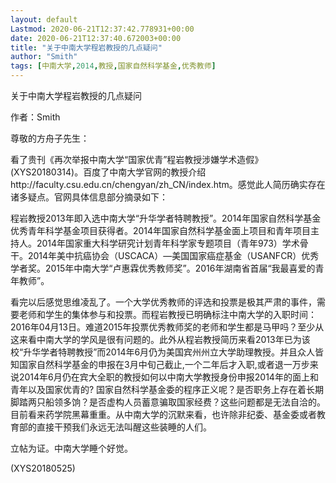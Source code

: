 ```yaml
---
layout: default
Lastmod: 2020-06-21T12:37:42.778931+00:00
date: 2020-06-21T12:37:40.672003+00:00
title: "关于中南大学程岩教授的几点疑问"
author: "Smith"
tags: [中南大学,2014,教授,国家自然科学基金,优秀教师]
---
```


关于中南大学程岩教授的几点疑问

作者：Smith

尊敬的方舟子先生：

看了贵刊《再次举报中南大学“国家优青”程岩教授涉嫌学术造假》(XYS20180314)。百度了中南大学官网的教授介绍http://faculty.csu.edu.cn/chengyan/zh_CN/index.htm。感觉此人简历确实存在诸多疑点。官网具体信息部分摘录如下：

程岩教授2013年即入选中南大学“升华学者特聘教授”。2014年国家自然科学基金优秀青年科学基金项目获得者。2014年国家自然科学基金面上项目和青年项目主持人。2014年国家重大科学研究计划青年科学家专题项目（青年973）学术骨干。2014年美中抗癌协会（USCACA）—美国国家癌症基金（USANFCR）优秀学者奖。2015年中南大学“卢惠霖优秀教师奖”。2016年湖南省首届“我最喜爱的青年教师”。

看完以后感觉思维凌乱了。一个大学优秀教师的评选和投票是极其严肃的事件，需要老师和学生的集体参与和投票。而程岩教授已明确标注中南大学的入职时间：2016年04月13日。难道2015年投票优秀教师奖的老师和学生都是马甲吗？至少从这来看中南大学的学风是很有问题的。此外从程岩教授简历来看2013年已为该校“升华学者特聘教授”而2014年6月仍为美国宾州州立大学助理教授。并且众人皆知国家自然科学基金的申报在3月中旬己截止,一个二年后才入职,或者退一万步来说2014年6月仍在宾大全职的教授如何以中南大学教授身份申报2014年的面上和青年以及国家优青的? 国家自然科学基金委的程序正义呢？是否职务上存在着长期脚踏两只船领多饷？是否虚构人员蓄意骗取国家经费？这些问题都是无法自洽的。目前看来药学院黑幕重重。从中南大学的沉默来看，也许除非纪委、基金委或者教育部的直接干预我们永远无法叫醒这些装睡的人们。

立帖为证。中南大学睡个好觉。

(XYS20180525)

